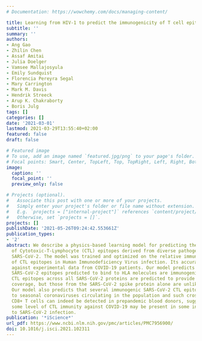 ```yaml
---
# Documentation: https://wowchemy.com/docs/managing-content/

title: Learning from HIV-1 to predict the immunogenicity of T cell epitopes in SARS-COV-2
subtitle: ''
summary: ''
authors:
- Ang Gao
- Zhilin Chen
- Assaf Amitai
- Julia Doelger
- Vamsee Mallajosyula
- Emily Sundquist
- Florencia Pereyra Segal
- Mary Carrington
- Mark M. Davis
- Hendrik Streeck
- Arup K. Chakraborty
- Boris Julg
tags: []
categories: []
date: '2021-03-01'
lastmod: 2021-03-29T13:55:40+02:00
featured: false
draft: false

# Featured image
# To use, add an image named `featured.jpg/png` to your page's folder.
# Focal points: Smart, Center, TopLeft, Top, TopRight, Left, Right, BottomLeft, Bottom, BottomRight.
image:
  caption: ''
  focal_point: ''
  preview_only: false

# Projects (optional).
#   Associate this post with one or more of your projects.
#   Simply enter your project's folder or file name without extension.
#   E.g. `projects = ["internal-project"]` references `content/project/deep-learning/index.md`.
#   Otherwise, set `projects = []`.
projects: []
publishDate: '2021-05-26T09:24:42.553661Z'
publication_types:
- '2'
abstract: We describe a physics-based learning model for predicting the immunogenicity
  of Cytotoxic-T-Lymphocyte (CTL) epitopes derived from diverse pathogens including
  SARS-CoV-2. The model was trained and optimized on the relative immunodominance
  of CTL epitopes in Human Immunodeficiency Virus infection. Its accuracy was tested
  against experimental data from COVID-19 patients. Our model predicts that only some
  SARS-CoV-2 epitopes predicted to bind to HLA molecules are immunogenic. The immunogenic
  CTL epitopes across all SARS-CoV-2 proteins are predicted to provide broad population
  coverage, but those from the SARS-CoV-2 spike protein alone are unlikely to do so.
  Our model also predicts that several immunogenic SARS-CoV-2 CTL epitopes are identical
  to seasonal coronaviruses circulating in the population and such cross-reactive
  CD8+ T cells can indeed be detected in prepandemic blood donors, suggesting that
  some level of CTL immunity against COVID-19 may be present in some individuals prior
  to SARS-CoV-2 infection.
publication: '*iScience*'
url_pdf: https://www.ncbi.nlm.nih.gov/pmc/articles/PMC7956900/
doi: 10.1016/j.isci.2021.102311
---
```

